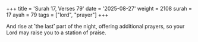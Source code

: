 +++
title = 'Surah 17, Verses 79'
date = '2025-08-27'
weight = 2108
surah = 17
ayah = 79
tags = ["lord", "prayer"]
+++

And rise at ˹the last˺ part of the night, offering additional prayers, so your Lord may raise you to a station of praise.